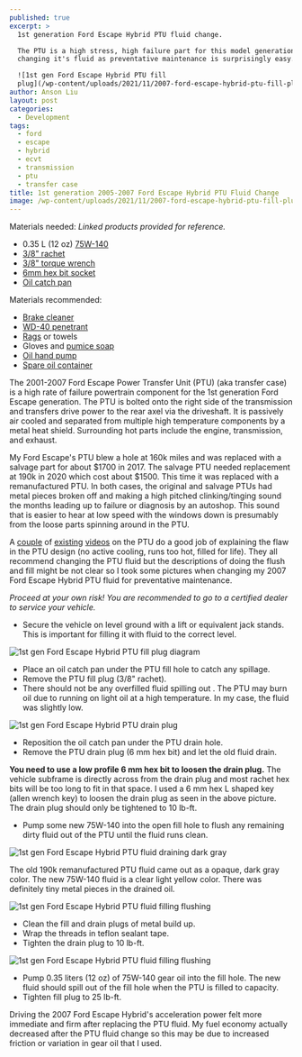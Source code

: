 ```yaml
---
published: true
excerpt: >
  1st generation Ford Escape Hybrid PTU fluid change. 

  The PTU is a high stress, high failure part for this model generation, but
  changing it's fluid as preventative maintenance is surprisingly easy.

  ![1st gen Ford Escape Hybrid PTU fill
  plug](/wp-content/uploads/2021/11/2007-ford-escape-hybrid-ptu-fill-plug.jpg.svg)
author: Anson Liu
layout: post
categories:
  - Development
tags:
  - ford
  - escape
  - hybrid
  - ecvt
  - transmission
  - ptu
  - transfer case
title: 1st generation 2005-2007 Ford Escape Hybrid PTU Fluid Change
image: /wp-content/uploads/2021/11/2007-ford-escape-hybrid-ptu-fill-plug.jpg.svg
---
```


Materials needed: *Linked products provided for reference.*
- 0.35 L (12 oz) [75W-140](https://amzn.to/3IM5I3f)
- [3/8" rachet](https://amzn.to/3GzNe49)
- [3/8" torque wrench](https://amzn.to/3dytykw)
- [6mm hex bit socket](https://amzn.to/3oXle4j)
- [Oil catch pan](https://amzn.to/30sWaZu)

Materials recommended:
- [Brake cleaner](https://amzn.to/30veGR9)
- [WD-40 penetrant](https://amzn.to/3yBf25d)
- [Rags](https://amzn.to/3q2HOaY) or towels
- Gloves and [pumice soap](https://amzn.to/3oWlujT)
- [Oil hand pump](https://amzn.to/3oVF5Rt)
- [Spare oil container](https://amzn.to/3ysjmUc)

The 2001-2007 Ford Escape Power Transfer Unit (PTU) (aka transfer case) is a high rate of failure powertrain component for the 1st generation Ford Escape generation. The PTU is bolted onto the right side of the transmission and transfers drive power to the rear axel via the driveshaft. It is passively air cooled and separated from multiple high temperature components by a metal heat shield. Surrounding hot parts include the engine, transmission, and exhaust. 

My Ford Escape's PTU blew a hole at 160k miles and was replaced with a salvage part for about $1700 in 2017. The salvage PTU needed replacement at 190k in 2020 which cost about $1500. This time it was replaced with a remanufactured PTU. In both cases, the original and salvage PTUs had metal pieces broken off and making a high pitched clinking/tinging sound the months leading up to failure or diagnosis by an autoshop. This sound that is easier to hear at low speed with the windows down is presumably from the loose parts spinning around in the PTU. 

A [couple](https://youtu.be/7yLkr609bfI) of [existing](https://youtu.be/sS9JPaf1MDg) [videos](https://youtu.be/e9CxN3RO62Q) on the PTU do a good job of explaining the flaw in the PTU design (no active cooling, runs too hot, filled for life). They all recommend changing the PTU fluid but the descriptions of doing the flush and fill might be not clear so I took some pictures when changing my 2007 Ford Escape Hybrid PTU fluid for preventative maintenance.

*Proceed at your own risk! You are recommended to go to a certified dealer to service your vehicle.*

- Secure the vehicle on level ground with a lift or equivalent jack stands. This is important for filling it with fluid to the correct level. 

![1st gen Ford Escape Hybrid PTU fill plug diagram](/wp-content/uploads/2021/11/2007-ford-escape-hybrid-ptu-fill-plug.jpg.svg)

- Place an oil catch pan under the PTU fill hole to catch any spillage.
- Remove the PTU fill plug (3/8" rachet).
- There should not be any overfilled fluid spilling out . The PTU may burn oil due to running on light oil at a high temperature. In my case, the fluid was slightly low.


![1st gen Ford Escape Hybrid PTU drain plug](/wp-content/uploads/2021/11/2007-ford-escape-hybrid-ptu-drain-plug.jpg.svg)

- Reposition the oil catch pan under the PTU drain hole. 
- Remove the PTU drain plug (6 mm hex bit) and let the old fluid drain. 

**You need to use a low profile 6 mm hex bit to loosen the drain plug.** The vehicle subframe is directly across from the drain plug and most rachet hex bits will be too long to fit in that space. I used a 6 mm hex L shaped key (allen wrench key) to loosen the drain plug as seen in the above picture. The drain plug should only be tightened to 10 lb-ft. 

- Pump some new 75W-140 into the open fill hole to flush any remaining dirty fluid out of the PTU until the fluid runs clean. 

![1st gen Ford Escape Hybrid PTU fluid draining dark gray](/wp-content/uploads/2021/11/2007-ford-escape-hybrid-ptu-draining.jpg)


The old 190k remanufactured PTU fluid came out as a opaque, dark gray color. The new 75W-140 fluid is a clear light yellow color. There was definitely tiny metal pieces in the drained oil.

![1st gen Ford Escape Hybrid PTU fluid filling flushing](/wp-content/uploads/2021/11/2007-ford-escape-hybrid-ptu-plugs-clean-prepped.jpg)

- Clean the fill and drain plugs of metal build up. 
- Wrap the threads in teflon sealant tape. 
- Tighten the drain plug to 10 lb-ft.

![1st gen Ford Escape Hybrid PTU fluid filling flushing](/wp-content/uploads/2021/11/2007-ford-escape-hybrid-ptu-filling-flush.jpg)

- Pump 0.35 liters (12 oz) of 75W-140 gear oil into the fill hole. The new fluid should spill out of the fill hole when the PTU is filled to capacity.
- Tighten fill plug to 25 lb-ft.

Driving the 2007 Ford Escape Hybrid's acceleration power felt more immediate and firm after replacing the PTU fluid. My fuel economy actually decreased after the PTU fluid change so this may be due to increased friction or variation in gear oil that I used.
